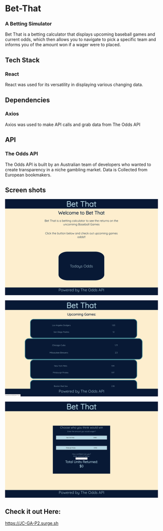 # Bet-That

### A Betting Simulator

Bet That is a betting calculator that displays upcoming baseball games and current odds, which then allows you to navigate to pick a specific team and informs you of the amount won if a wager were to placed.

## Tech Stack

### React

React was used for its versatility in displaying various changing data.

## Dependencies

### Axios

Axios was used to make API calls and grab data from The Odds API

## API

### The Odds API

The Odds API is built by an Australian team of developers who wanted to create transparency in a niche gambling market.
Data is Collected from European bookmakers.

## Screen shots
![home](https://github.com/Jcillo507/Bet-That/blob/feature/bet-that/Home.png)

![list](https://github.com/Jcillo507/Bet-That/blob/feature/bet-that/List.png)

![game](https://github.com/Jcillo507/Bet-That/blob/feature/bet-that/Game.png)

## Check it out Here:
https://JC-GA-P2.surge.sh
